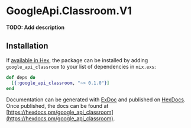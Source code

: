 # GoogleApi.Classroom.V1

**TODO: Add description**

## Installation

If [available in Hex](https://hex.pm/docs/publish), the package can be installed
by adding `google_api_classroom` to your list of dependencies in `mix.exs`:

```elixir
def deps do
  [{:google_api_classroom, "~> 0.1.0"}]
end
```

Documentation can be generated with [ExDoc](https://github.com/elixir-lang/ex_doc)
and published on [HexDocs](https://hexdocs.pm). Once published, the docs can
be found at [https://hexdocs.pm/google_api_classroom](https://hexdocs.pm/google_api_classroom).
